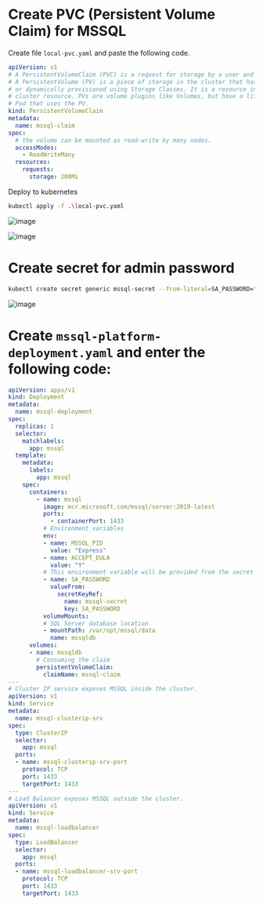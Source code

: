 # Create PVC (Persistent Volume Claim) for MSSQL

Create file ```local-pvc.yaml``` and paste the following code.

```yaml
apiVersion: v1
# A PersistentVolumeClaim (PVC) is a request for storage by a user and consumes PersistentVolume. 
# A PersistentVolume (PV) is a piece of storage in the cluster that has been provisioned by an administrator 
# or dynamically provisioned using Storage Classes. It is a resource in the cluster just like a node is a 
# cluster resource. PVs are volume plugins like Volumes, but have a lifecycle independent of any individual 
# Pod that uses the PV.
kind: PersistentVolumeClaim
metadata:
  name: mssql-claim
spec:
  # the volume can be mounted as read-write by many nodes.
  accessModes:
    - ReadWriteMany
  resources:
    requests:
      storage: 200Mi
```


Deploy to kubernetes

```bash
kubectl apply -f .\local-pvc.yaml
```

![image](https://user-images.githubusercontent.com/34960418/172647606-58507864-154b-406f-8332-cd9faf0387f7.png)

![image](https://user-images.githubusercontent.com/34960418/172647797-35491577-0a6d-417c-ad1b-4945f6a1ec86.png)


# Create secret for admin password

```bash
kubectl create secret generic mssql-secret --from-literal=SA_PASSWORD="pa55w0rd!"
```

![image](https://user-images.githubusercontent.com/34960418/172649477-d3454e17-2c0e-43c7-9a38-67f503ee9ef4.png)


# Create ```mssql-platform-deployment.yaml``` and enter the following code:

```yaml
apiVersion: apps/v1
kind: Deployment
metadata:
  name: mssql-deployment
spec:
  replicas: 1
  selector:
    matchlabels:
      app: mssql
  template:
    metadata:
      labels:
        app: mssql
    spec:
      containers:
        - name: mssql
          image: mcr.microsoft.com/mssql/server:2019-latest
          ports:
            - containerPort: 1433
          # Environment variables
          env:
          - name: MSSQL_PID
            value: "Express"
          - name: ACCEPT_EULA
            value: "Y"
          # This environment variable will be provided from the secret mssql-secret
          - name: SA_PASSWORD
            valueFrom:
              secretKeyRef: 
                name: mssql-secret
                key: SA_PASSWORD
          volumeMounts:
          # SQL Server database location
          - mountPath: /var/opt/mssql/data
            name: mssqldb
      volumes:
      - name: mssqldb
        # Consuming the claim
        persistentVolumeClaim: 
          claimName: mssql-claim
---
# Cluster IP service exposes MSSQL inside the cluster.
apiVersion: v1
kind: Service
metadata:
  name: mssql-clusterip-srv
spec:
  type: ClusterIP
  selector:
    app: mssql
  ports:
  - name: mssql-clusterip-srv-port
    protocol: TCP
    port: 1433
    targetPort: 1433
---
# Load Balancer exposes MSSQL outside the cluster.
apiVersion: v1
kind: Service
metadata:
  name: mssql-loadbalancer
spec:
  type: LoadBalancer
  selector:
    app: mssql
  ports:
  - name: mssql-loadbalancer-srv-port
    protocol: TCP
    port: 1433
    targetPort: 1433
```



